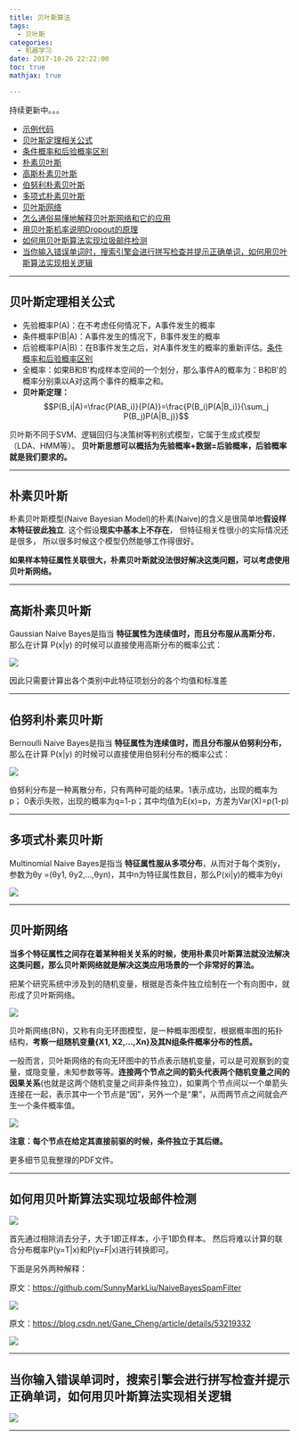 ```yaml
---
title: 贝叶斯算法
tags:
  - 贝叶斯
categories:
  - 机器学习
date: 2017-10-26 22:22:00
toc: true
mathjax: true

---
```


持续更新中。。。

- [示例代码](https://github.com/Wasim37/machine_learning_code/tree/master/06%20%E8%B4%9D%E5%8F%B6%E6%96%AF/notebook)
- [贝叶斯定理相关公式](#贝叶斯定理相关公式)
- [条件概率和后验概率区别](https://www.zhihu.com/question/22905989)
- [朴素贝叶斯](#朴素贝叶斯)
- [高斯朴素贝叶斯](#高斯朴素贝叶斯)
- [伯努利朴素贝叶斯](#伯努利朴素贝叶斯)
- [多项式朴素贝叶斯](#多项式朴素贝叶斯)
- [贝叶斯网络](#贝叶斯网络)
- [怎么通俗易懂地解释贝叶斯网络和它的应用](https://www.zhihu.com/question/28006799/answer/38996563)
- [用贝叶斯机率说明Dropout的原理](#用贝叶斯机率说明Dropout的原理)
- [如何用贝叶斯算法实现垃圾邮件检测](#如何用贝叶斯算法实现垃圾邮件检测)
- [当你输入错误单词时，搜索引擎会进行拼写检查并提示正确单词，如何用贝叶斯算法实现相关逻辑](#当你输入错误单词时，搜索引擎会进行拼写检查并提示正确单词，如何用贝叶斯算法实现相关逻辑)


---

### <h2 id="贝叶斯定理相关公式">贝叶斯定理相关公式</h2>
- 先验概率P(A)：在不考虑任何情况下，A事件发生的概率
- 条件概率P(B|A)：A事件发生的情况下，B事件发生的概率
- 后验概率P(A|B)：在B事件发生之后，对A事件发生的概率的重新评估。[条件概率和后验概率区别](https://www.zhihu.com/question/22905989)
- 全概率：如果B和B'构成样本空间的一个划分，那么事件A的概率为：B和B'的概率分别乘以A对这两个事件的概率之和。
- **贝叶斯定理：** $$P(B_i|A)=\frac{P(AB_i)}{P(A)}=\frac{P(B_i)P(A|B_i)}{\sum_j P(B_j)P(A|B_j)}$$

贝叶斯不同于SVM、逻辑回归与决策树等判别式模型，它属于生成式模型（LDA、HMM等）。
**贝叶斯思想可以概括为先验概率+数据=后验概率，后验概率就是我们要求的。**

---

### <h2 id="朴素贝叶斯">朴素贝叶斯</h2>

朴素贝叶斯模型(Naive Bayesian Model)的朴素(Naive)的含义是很简单地**假设样本特征彼此独立**. 这个假设**现实中基本上不存在**， 但特征相关性很小的实际情况还是很多， 所以很多时候这个模型仍然能够工作得很好。

**如果样本特征属性关联很大，朴素贝叶斯就没法很好解决这类问题，可以考虑使用贝叶斯网络。**

---

### <h2 id="高斯朴素贝叶斯">高斯朴素贝叶斯</h2>

Gaussian Naive Bayes是指当 **特征属性为连续值时，而且分布服从高斯分布**，
那么在计算 P(x|y) 的时候可以直接使用高斯分布的概率公式：

![](https://hexo-blog-wasim.oss-cn-shenzhen.aliyuncs.com/%E8%B4%9D%E5%8F%B6%E6%96%AF%E7%AE%97%E6%B3%95/20180514104856.png)

因此只需要计算出各个类别中此特征项划分的各个均值和标准差

---

### <h2 id="伯努利朴素贝叶斯">伯努利朴素贝叶斯</h2>
Bernoulli Naive Bayes是指当 **特征属性为连续值时，而且分布服从伯努利分布，**
那么在计算 P(x|y) 的时候可以直接使用伯努利分布的概率公式：

![](https://hexo-blog-wasim.oss-cn-shenzhen.aliyuncs.com/%E8%B4%9D%E5%8F%B6%E6%96%AF%E7%AE%97%E6%B3%95/20180514104905.png)

伯努利分布是一种离散分布，只有两种可能的结果。1表示成功，出现的概率为p；
0表示失败，出现的概率为q=1-p；其中均值为E(x)=p，方差为Var(X)=p(1-p)

---
### <h2 id="多项式朴素贝叶斯">多项式朴素贝叶斯</h2>
Multinomial Naive Bayes是指当 **特征属性服从多项分布**，从而对于每个类别y，
参数为θy =(θy1, θy2,...,θyn)，其中n为特征属性数目，那么P(xi|y)的概率为θyi

![](https://hexo-blog-wasim.oss-cn-shenzhen.aliyuncs.com/%E8%B4%9D%E5%8F%B6%E6%96%AF%E7%AE%97%E6%B3%95/20180514104934.png)

---

### <h2 id="贝叶斯网络">贝叶斯网络</h2>

**当多个特征属性之间存在着某种相关关系的时候，使用朴素贝叶斯算法就没法解决这类问题，那么贝叶斯网络就是解决这类应用场景的一个非常好的算法。**

把某个研究系统中涉及到的随机变量，根据是否条件独立绘制在一个有向图中，就形成了贝叶斯网络。

![](https://hexo-blog-wasim.oss-cn-shenzhen.aliyuncs.com/%E8%B4%9D%E5%8F%B6%E6%96%AF%E7%AE%97%E6%B3%95/20180514111959.png)

贝叶斯网络(BN)，又称有向无环图模型，是一种概率图模型，根据概率图的拓扑结构，**考察一组随机变量{X1, X2,...,Xn}及其N组条件概率分布的性质。**

一般而言，贝叶斯网络的有向无环图中的节点表示随机变量，可以是可观察到的变量，或隐变量，未知参数等等。**连接两个节点之间的箭头代表两个随机变量之间的因果关系**(也就是这两个随机变量之间非条件独立)，如果两个节点间以一个单箭头连接在一起，表示其中一个节点是“因”，另外一个是“果”，从而两节点之间就会产生一个条件概率值。

![](https://hexo-blog-wasim.oss-cn-shenzhen.aliyuncs.com/%E8%B4%9D%E5%8F%B6%E6%96%AF%E7%AE%97%E6%B3%95/20180514111945.png)

**注意：每个节点在给定其直接前驱的时候，条件独立于其后继。**

更多细节见我整理的PDF文件。

---

### <h2 id="如何用贝叶斯算法实现垃圾邮件检测">如何用贝叶斯算法实现垃圾邮件检测</h2>

![](https://hexo-blog-wasim.oss-cn-shenzhen.aliyuncs.com/%E5%9E%83%E5%9C%BE%E9%82%AE%E4%BB%B6%E8%B4%9D%E5%8F%B6%E6%96%AF.png)

首先通过相除消去分子，大于1即正样本，小于1即负样本。
然后将难以计算的联合分布概率P(y=T|x)和P(y=F|x)进行转换即可。

下面是另外两种解释：

原文：https://github.com/SunnyMarkLiu/NaiveBayesSpamFilter

![](https://hexo-blog-wasim.oss-cn-shenzhen.aliyuncs.com/%E8%B4%9D%E5%8F%B6%E6%96%AF%E7%AE%97%E6%B3%95/20180514110848.png)

原文：https://blog.csdn.net/Gane_Cheng/article/details/53219332

![](https://hexo-blog-wasim.oss-cn-shenzhen.aliyuncs.com/%E8%B4%9D%E5%8F%B6%E6%96%AF%E7%AE%97%E6%B3%95/20180514110919.png)

---

### <h2 id="当你输入错误单词时，搜索引擎会进行拼写检查并提示正确单词，如何用贝叶斯算法实现相关逻辑">当你输入错误单词时，搜索引擎会进行拼写检查并提示正确单词，如何用贝叶斯算法实现相关逻辑</h2>
![](https://hexo-blog-wasim.oss-cn-shenzhen.aliyuncs.com/%E6%9C%BA%E5%99%A8%E5%AD%A6%E4%B9%A0%E7%9F%A5%E8%AF%86%E7%82%B9%E9%9B%86%E9%94%A6/55.png)

---


